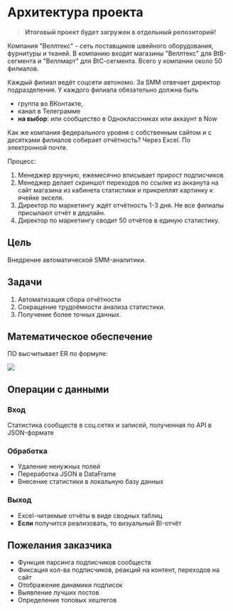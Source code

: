 # Архитектура проекта

>**Итоговый проект будет загружен в отдельный репозиторий!**

Компания "Веллтекс" - сеть поставщиков швейного оборудования, фурнитуры и тканей. В компанию входят магазины "Веллтекс" для BtB-сегмента и "Веллмарт" для BtС-сегмента. Всего у компании около 50 филиалов. 

Каждый филиал ведёт соцсети автономо. За SMM отвечает директор подразделения. У каждого филиала обязательно должна быть 
- группа во ВКонтакте, 
- канал в Телеграмме 
- **на выбор**: или сообщество в Одноклассниках или аккаунт в Now

Как же компания федерального уровня с собственным сайтом и с десятками филиалов собирает отчётность? Через Excel. По электронной почте. 

Процесс:
1. Менеджер вручную, ежемесячно вписывает прирост подписчиков 
2. Менеджер делает скриншот переходов по ссылке из акканута на сайт магазина из кабинета статистики и прикреплят картинку к ячейке экселя.
3. Директор по маркетингу ждёт отчётность 1-3 дня. Не все филиалы присылают отчёт в дедлайн. 
4. Директор по маркетингу сводит 50 отчётов в единую статистику.

## Цель
Внедрение автоматической SMM-аналитики.
## Задачи
1. Автоматизация сбора отчётности
2. Сокращение трудоёмкости анализа статистики.
3. Получение более точных данных.  
## Математическое обеспечение
ПО высчитывает ER по формуле: 

![](https://www.calltouch.ru/blog/wp-content/uploads/2018/11/er2.png)
## Операции с данными
### Вход 
Статистика сообществ в соц.сетях и записей, полученная по API в JSON-формате 
### Обработка
* Удаление ненужных полей 
* Переработка JSON в DataFrame
* Внесение статистики в локальную базу данных
### Выход
* Excel-читаемые отчёты в виде сводных таблиц 
* **Если** получится реализовать, то визуальный BI-отчёт

## Пожелания заказчика 
* Функция парсинга подписчиков сообществ
* Фиксация кол-ва подписчиков, реакций на контент, переходов на сайт
* Отображение динамики подписок
* Выявление лучших постов 
* Определение топовых хештегов
